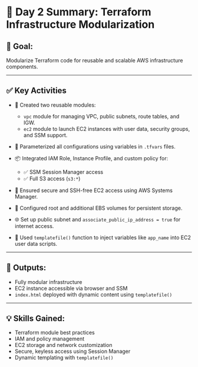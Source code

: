 # 📘 Day 2 Summary: Terraform Infrastructure Modularization

## 🎯 Goal:
Modularize Terraform code for reusable and scalable AWS infrastructure components.

---

## ✅ Key Activities

- 🔨 Created two reusable modules:
  - `vpc` module for managing VPC, public subnets, route tables, and IGW.
  - `ec2` module to launch EC2 instances with user data, security groups, and SSM support.

- 🧩 Parameterized all configurations using variables in `.tfvars` files.
- 📦 Integrated IAM Role, Instance Profile, and custom policy for:
  - ✅ SSM Session Manager access
  - ✅ Full S3 access (`s3:*`)
- 🔐 Ensured secure and SSH-free EC2 access using AWS Systems Manager.
- 💽 Configured root and additional EBS volumes for persistent storage.
- 🌐 Set up public subnet and `associate_public_ip_address = true` for internet access.
- 📝 Used `templatefile()` function to inject variables like `app_name` into EC2 user data scripts.

---

## 📁 Outputs:

- Fully modular infrastructure
- EC2 instance accessible via browser and SSM
- `index.html` deployed with dynamic content using `templatefile()`

---

## 💡 Skills Gained:

- Terraform module best practices
- IAM and policy management
- EC2 storage and network customization
- Secure, keyless access using Session Manager
- Dynamic templating with `templatefile()`